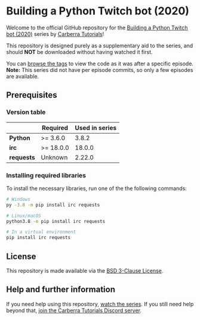 # Building a Python Twitch bot (2020)

Welcome to the official GitHub repository for the [Building a Python Twitch bot (2020)](https://www.youtube.com/playlist?list=PLYeOw6sTSy6ZFDkfO9Kl8d37H_3wLyNxO) series by [Carberra Tutorials](https://youtube.carberra.xyz)!

This repository is designed purely as a supplementary aid to the series, and should **NOT** be downloaded without having watched it first.

You can [browse the tags](https://github.com/Carberra/twitch-bot-tutorial/releases) to view the code as it was after a specific episode. **Note:** This series did not have per episode commits, so only a few episodes are available.

## Prerequisites

### Version table

|              | Required      | Used in series |
| ------------ | ------------- | -------------- |
| **Python**   | >= 3.6.0      | 3.8.2          |
| **irc**      | >= 18.0.0     | 18.0.0         |
| **requests** | Unknown       | 2.22.0         |

### Installing required libraries

To install the necessary libraries, run one of the the following commands:

```bash
# Windows
py -3.8 -m pip install irc requests

# Linux/macOS
python3.8 -m pip install irc requests

# In a virtual environment
pip install irc requests
```

## License

This repository is made available via the [BSD 3-Clause License](https://github.com/Carberra/twitch-bot-tutorial/blob/master/LICENSE).

## Help and further information

If you need help using this repository, [watch the series](https://www.youtube.com/playlist?list=PLYeOw6sTSy6ZFDkfO9Kl8d37H_3wLyNxO). If you still need help beyond that, [join the Carberra Tutorials Discord server](https://discord.carberra.xyz).
